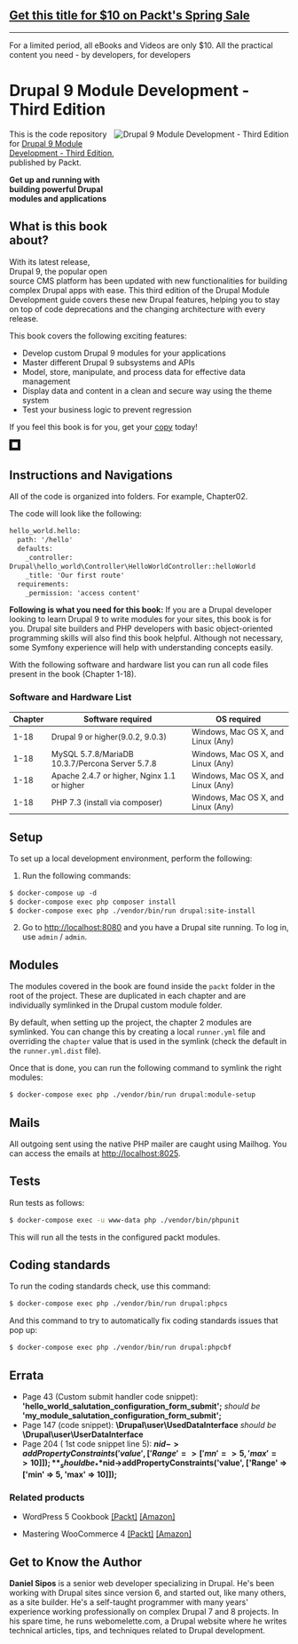 ## [Get this title for $10 on Packt's Spring Sale](https://www.packt.com/B16296?utm_source=github&utm_medium=packt-github-repo&utm_campaign=spring_10_dollar_2022)
-----
For a limited period, all eBooks and Videos are only $10. All the practical content you need \- by developers, for developers

# Drupal 9 Module Development - Third Edition

<a href="https://www.packtpub.com/web-development/drupal-9-module-development-third-edition?utm_source=github&utm_medium=repository&utm_campaign=9781800204621"><img src="https://www.packtpub.com/media/catalog/product/cache/4cdce5a811acc0d2926d7f857dceb83b/9/7/9781800204621-original_86.jpeg" alt="Drupal 9 Module Development - Third Edition" height="256px" align="right"></a>

This is the code repository for [Drupal 9 Module Development - Third Edition](https://www.packtpub.com/web-development/drupal-9-module-development-third-edition?utm_source=github&utm_medium=repository&utm_campaign=9781800204621), published by Packt.

**Get up and running with building powerful Drupal modules and applications**

## What is this book about?
With its latest release, Drupal 9, the popular open source CMS platform has been updated with new functionalities for building complex Drupal apps with ease. This third edition of the Drupal Module Development guide covers these new Drupal features, helping you to stay on top of code deprecations and the changing architecture with every release.

This book covers the following exciting features: 
* Develop custom Drupal 9 modules for your applications
* Master different Drupal 9 subsystems and APIs
* Model, store, manipulate, and process data for effective data management
* Display data and content in a clean and secure way using the theme system
* Test your business logic to prevent regression

If you feel this book is for you, get your [copy](https://www.amazon.com/dp/1800204620) today!

<a href="https://www.packtpub.com/?utm_source=github&utm_medium=banner&utm_campaign=GitHubBanner"><img src="https://raw.githubusercontent.com/PacktPublishing/GitHub/master/GitHub.png" 
alt="https://www.packtpub.com/" border="5" /></a>

## Instructions and Navigations
All of the code is organized into folders. For example, Chapter02.

The code will look like the following:
```
hello_world.hello:
  path: '/hello'
  defaults:
    _controller:  Drupal\hello_world\Controller\HelloWorldController::helloWorld
    _title: 'Our first route'
  requirements:
    _permission: 'access content'
```
**Following is what you need for this book:**
If you are a Drupal developer looking to learn Drupal 9 to write modules for your sites, this book is for you. Drupal site builders and PHP developers with basic object-oriented programming skills will also find this book helpful. Although not necessary, some Symfony experience will help with understanding concepts easily.

With the following software and hardware list you can run all code files present in the book (Chapter 1-18).

### Software and Hardware List

| Chapter  | Software required                               | OS required                        |
| -------- | ----------------------------------------------- | -----------------------------------|
| 1-18     | Drupal 9 or higher(9.0.2, 9.0.3)                | Windows, Mac OS X, and Linux (Any) |
| 1-18     | MySQL 5.7.8/MariaDB 10.3.7/Percona Server 5.7.8 | Windows, Mac OS X, and Linux (Any) |
| 1-18     | Apache 2.4.7 or higher, Nginx 1.1 or higher     | Windows, Mac OS X, and Linux (Any) |
| 1-18     | PHP 7.3 (install via composer)                  | Windows, Mac OS X, and Linux (Any) |

## Setup

To set up a local development environment, perform the following:

1. Run the following commands:

```
$ docker-compose up -d
$ docker-compose exec php composer install
$ docker-compose exec php ./vendor/bin/run drupal:site-install
```

2. Go to [http://localhost:8080](http://localhost:8080) and you have a Drupal site running. To log in, use `admin` / `admin`.

## Modules

The modules covered in the book are found inside the `packt` folder in the root of the project. These are duplicated in each chapter and are individually symlinked in the Drupal custom module folder.

By default, when setting up the project, the chapter 2 modules are symlinked. You can change this by creating a local `runner.yml` file and overriding the `chapter` value that is used in the symlink (check the default in the `runner.yml.dist` file).

Once that is done, you can run the following command to symlink the right modules:

```bash
$ docker-compose exec php ./vendor/bin/run drupal:module-setup
```

## Mails

All outgoing sent using the native PHP mailer are caught using Mailhog. You can access the emails at [http://localhost:8025](http://localhost:8025).

## Tests

Run tests as follows:

```bash
$ docker-compose exec -u www-data php ./vendor/bin/phpunit
```

This will run all the tests in the configured packt modules.

## Coding standards

To run the coding standards check, use this command:

```bash
$ docker-compose exec php ./vendor/bin/run drupal:phpcs
```

And this command to try to automatically fix coding standards issues that pop up:

```bash
$ docker-compose exec php ./vendor/bin/run drupal:phpcbf
```

## Errata
* Page 43 (Custom submit handler code snippet): **'hello_world_salutation_configuration_form_submit';** _should be_ **'my_module_salutation_configuration_form_submit';**
* Page 147 (code snippet): **\Drupal\user\UsedDataInterface** _should be_ **\Drupal\user\UserDataInterface**
* Page 204 ( 1st code snippet line 5): **$nid->addPropertyConstraints('value', ['Range' => ['mn' => 5, 'max' => 10]]);** _should be_ **$nid->addPropertyConstraints('value', ['Range' => ['min' => 5, 'max' => 10]]);**

### Related products <Other books you may enjoy>
* WordPress 5 Cookbook [[Packt]](https://www.packtpub.com/business-other/wordpress-5-cookbook?utm_source=github&utm_medium=repository&utm_campaign=9781838986506) [[Amazon]](https://www.amazon.com/dp/1838986502)

* Mastering WooCommerce 4 [[Packt]](https://www.packtpub.com/web-development/mastering-woocommerce?utm_source=github&utm_medium=repository&utm_campaign=9781838822835) [[Amazon]](https://www.amazon.com/dp/1838822836)

## Get to Know the Author
**Daniel Sipos**
is a senior web developer specializing in Drupal. He's been working with Drupal sites since version 6, and started out, like many others, as a site builder. He's a self-taught programmer with many years' experience working professionally on complex Drupal 7 and 8 projects. In his spare time, he runs webomelette.com, a Drupal website where he writes technical articles, tips, and techniques related to Drupal development.
